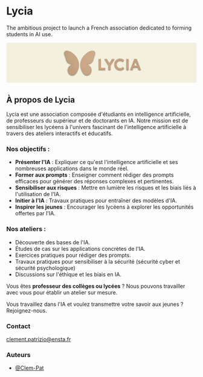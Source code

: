 # Lycia

The ambitious project to launch a French association dedicated to forming students in AI use.

<picture>
  <source srcset="./Resources/Lycia_black_cover.png" media="(prefers-color-scheme: dark)">
  <source srcset="./Resources/Lycia_beige_cover.png" media="(prefers-color-scheme: light)">
  <img src="./Resources/Lycia_beige_cover.png" alt="Lycia cover">
</picture>

## À propos de Lycia

Lycia est une association composée d'étudiants en intelligence artificielle, de professeurs du supérieur et de doctorants en IA. Notre mission est de sensibiliser les lycéens à l'univers fascinant de l'intelligence artificielle à travers des ateliers interactifs et éducatifs.

### Nos objectifs :
- **Présenter l'IA** : Expliquer ce qu'est l'intelligence artificielle et ses nombreuses applications dans le monde réel.
- **Former aux prompts** : Enseigner comment rédiger des prompts efficaces pour générer des réponses complexes et pertinentes.
- **Sensibiliser aux risques** : Mettre en lumière les risques et les biais liés à l'utilisation de l'IA.
- **Initier à l'IA** : Travaux pratiques pour entraîner des modèles d'IA.
- **Inspirer les jeunes** : Encourager les lycéens à explorer les opportunités offertes par l'IA.

### Nos ateliers :
- Découverte des bases de l'IA.
- Études de cas sur les applications concrètes de l'IA.
- Exercices pratiques pour rédiger des prompts.
- Travaux pratiques pour sensibiliser à la sécurité (sécurité cyber et sécurité psychologique)
- Discussions sur l'éthique et les biais en IA.

Vous êtes **professeur des collèges ou lycées** ? Nous pouvons travailler avec vous pour établir un atelier sur mesure. 

Vous travaillez dans l'IA et voulez transmettre votre savoir aux jeunes ? Rejoignez-nous. 

### Contact

clement.patrizio@ensta.fr 


### Auteurs

- [@Clem-Pat](https://www.github.com/Clem-Pat)

